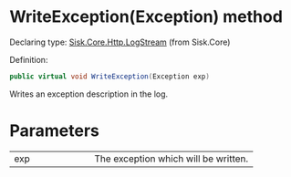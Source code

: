 <!--

Copyrights 2023 Sisk Framework - CypherPotato
Published under MIT license

!!! DO NOT EDIT THIS FILE !!!
This file was generated by a tool in the Sisk package. To edit the information in this documentation,
edit the XML documentation present in the Sisk source code.

-->


# WriteException(Exception) method

Declaring type: [Sisk.Core.Http.LogStream](/spec/Sisk.Core.Http.LogStream.md) (from Sisk.Core)


Definition:

```cs
public virtual void WriteException(Exception exp)
```

Writes an exception description in the log.


# Parameters

<table>
    <tbody>
<tr>
    <td width="33%">exp</td>
    <td>The exception which will be written.</td>
</tr>
    </tbody>
</table>
